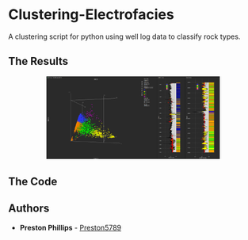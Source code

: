 # Clustering-Electrofacies
A clustering script for python using well log data to classify rock types.

## The Results

<p align="center">
  <img src="https://github.com/Preston5789/Clustering-Electrofacies/blob/master/Demo_Pic.PNG" width="350" title="hover text">
</p>

## The Code

## Authors

* **Preston Phillips** - [Preston5789](https://github.com/Preston5789)
